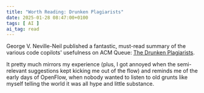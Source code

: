 ```yaml
---
title: "Worth Reading: Drunken Plagiarists"
date: 2025-01-28 08:47:00+0100
tags: [ AI ]
ai_tag: read
---
```

George V. Neville-Neil published a fantastic, must-read summary of the various code copilots' usefulness on ACM Queue: [The Drunken Plagiarists](https://queue.acm.org/detail.cfm?ref=rss&id=3711675).

It pretty much mirrors my experience (plus, I got annoyed when the semi-relevant suggestions kept kicking me out of the flow) and reminds me of the early days of OpenFlow, when nobody wanted to listen to old grunts like myself telling the world it was all hype and little substance.
